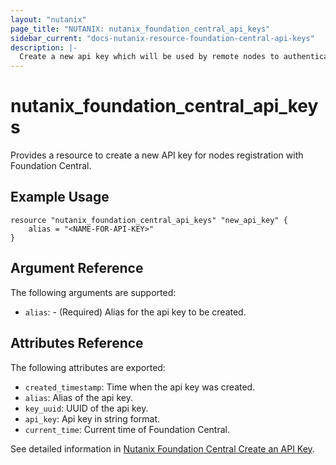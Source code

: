```yaml
---
layout: "nutanix"
page_title: "NUTANIX: nutanix_foundation_central_api_keys"
sidebar_current: "docs-nutanix-resource-foundation-central-api-keys"
description: |-
  Create a new api key which will be used by remote nodes to authenticate with Foundation Central .
---
```


# nutanix_foundation_central_api_keys

Provides a resource to create a new API key for nodes registration with Foundation Central. 

## Example Usage

``` hcl
resource "nutanix_foundation_central_api_keys" "new_api_key" {
	alias = "<NAME-FOR-API-KEY>"
}
```


## Argument Reference

The following arguments are supported:

* `alias`: - (Required) Alias for the api key to be created.

## Attributes Reference

The following attributes are exported:

* `created_timestamp`: Time when the api key was created.
* `alias`: Alias of the api key.
* `key_uuid`: UUID of the api key.
* `api_key`: Api key in string format.
* `current_time`: Current time of Foundation Central.


See detailed information in [Nutanix Foundation Central Create an API Key](https://www.nutanix.dev/api_references/foundation-central/#/b3A6MjIyMjI3MzM-create-an-api-key).